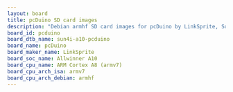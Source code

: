 ```yaml
---
layout: board
title: pcDuino SD card images
description: "Debian armhf SD card images for pcDuino by LinkSprite, SoC: Allwinner A10, CPU ISA: armv7"
board_id: pcduino
board_dtb_name: sun4i-a10-pcduino
board_name: pcDuino
board_maker_name: LinkSprite
board_soc_name: Allwinner A10
board_cpu_name: ARM Cortex A8 (armv7)
board_cpu_arch_isa: armv7
board_cpu_arch_debian: armhf
---
```

